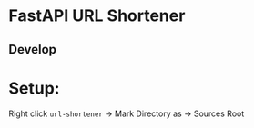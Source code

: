 # FastAPI URL Shortener

## Develop

# Setup:

Right click `url-shortener` -> Mark Directory as -> Sources Root


